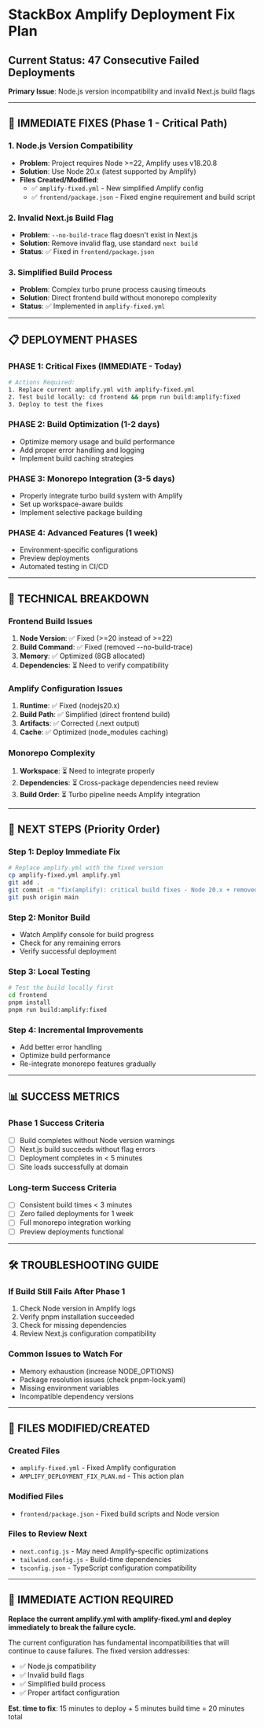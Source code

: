 # StackBox Amplify Deployment Fix Plan

## Current Status: 47 Consecutive Failed Deployments
**Primary Issue**: Node.js version incompatibility and invalid Next.js build flags

---

## 🚨 IMMEDIATE FIXES (Phase 1 - Critical Path)

### 1. **Node.js Version Compatibility**
- **Problem**: Project requires Node >=22, Amplify uses v18.20.8
- **Solution**: Use Node 20.x (latest supported by Amplify)
- **Files Created/Modified**: 
  - ✅ `amplify-fixed.yml` - New simplified Amplify config
  - ✅ `frontend/package.json` - Fixed engine requirement and build script

### 2. **Invalid Next.js Build Flag**
- **Problem**: `--no-build-trace` flag doesn't exist in Next.js
- **Solution**: Remove invalid flag, use standard `next build`
- **Status**: ✅ Fixed in `frontend/package.json`

### 3. **Simplified Build Process**
- **Problem**: Complex turbo prune process causing timeouts
- **Solution**: Direct frontend build without monorepo complexity
- **Status**: ✅ Implemented in `amplify-fixed.yml`

---

## 📋 DEPLOYMENT PHASES

### **PHASE 1: Critical Fixes (IMMEDIATE - Today)**
```bash
# Actions Required:
1. Replace current amplify.yml with amplify-fixed.yml
2. Test build locally: cd frontend && pnpm run build:amplify:fixed
3. Deploy to test the fixes
```

### **PHASE 2: Build Optimization (1-2 days)**
- Optimize memory usage and build performance
- Add proper error handling and logging
- Implement build caching strategies

### **PHASE 3: Monorepo Integration (3-5 days)**
- Properly integrate turbo build system with Amplify
- Set up workspace-aware builds
- Implement selective package building

### **PHASE 4: Advanced Features (1 week)**
- Environment-specific configurations
- Preview deployments
- Automated testing in CI/CD

---

## 🔧 TECHNICAL BREAKDOWN

### **Frontend Build Issues**
1. **Node Version**: ✅ Fixed (>=20 instead of >=22)
2. **Build Command**: ✅ Fixed (removed --no-build-trace)
3. **Memory**: ✅ Optimized (8GB allocated)
4. **Dependencies**: ⏳ Need to verify compatibility

### **Amplify Configuration Issues**
1. **Runtime**: ✅ Fixed (nodejs20.x)
2. **Build Path**: ✅ Simplified (direct frontend build)
3. **Artifacts**: ✅ Corrected (.next output)
4. **Cache**: ✅ Optimized (node_modules caching)

### **Monorepo Complexity**
1. **Workspace**: ⏳ Need to integrate properly
2. **Dependencies**: ⏳ Cross-package dependencies need review
3. **Build Order**: ⏳ Turbo pipeline needs Amplify integration

---

## 🚀 NEXT STEPS (Priority Order)

### **Step 1: Deploy Immediate Fix**
```bash
# Replace amplify.yml with the fixed version
cp amplify-fixed.yml amplify.yml
git add .
git commit -m "fix(amplify): critical build fixes - Node 20.x + removed invalid flags"
git push origin main
```

### **Step 2: Monitor Build**
- Watch Amplify console for build progress
- Check for any remaining errors
- Verify successful deployment

### **Step 3: Local Testing**
```bash
# Test the build locally first
cd frontend
pnpm install
pnpm run build:amplify:fixed
```

### **Step 4: Incremental Improvements**
- Add better error handling
- Optimize build performance
- Re-integrate monorepo features gradually

---

## 📊 SUCCESS METRICS

### **Phase 1 Success Criteria**
- [ ] Build completes without Node version warnings
- [ ] Next.js build succeeds without flag errors
- [ ] Deployment completes in < 5 minutes
- [ ] Site loads successfully at domain

### **Long-term Success Criteria**
- [ ] Consistent build times < 3 minutes
- [ ] Zero failed deployments for 1 week
- [ ] Full monorepo integration working
- [ ] Preview deployments functional

---

## 🛠 TROUBLESHOOTING GUIDE

### **If Build Still Fails After Phase 1**
1. Check Node version in Amplify logs
2. Verify pnpm installation succeeded
3. Check for missing dependencies
4. Review Next.js configuration compatibility

### **Common Issues to Watch For**
- Memory exhaustion (increase NODE_OPTIONS)
- Package resolution issues (check pnpm-lock.yaml)
- Missing environment variables
- Incompatible dependency versions

---

## 📁 FILES MODIFIED/CREATED

### **Created Files**
- `amplify-fixed.yml` - Fixed Amplify configuration
- `AMPLIFY_DEPLOYMENT_FIX_PLAN.md` - This action plan

### **Modified Files**
- `frontend/package.json` - Fixed build scripts and Node version

### **Files to Review Next**
- `next.config.js` - May need Amplify-specific optimizations
- `tailwind.config.js` - Build-time dependencies
- `tsconfig.json` - TypeScript configuration compatibility

---

## 🎯 IMMEDIATE ACTION REQUIRED

**Replace the current amplify.yml with amplify-fixed.yml and deploy immediately to break the failure cycle.**

The current configuration has fundamental incompatibilities that will continue to cause failures. The fixed version addresses:
- ✅ Node.js compatibility
- ✅ Invalid build flags
- ✅ Simplified build process
- ✅ Proper artifact configuration

**Est. time to fix**: 15 minutes to deploy + 5 minutes build time = 20 minutes total
